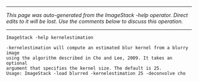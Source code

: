 
---

_This page was auto-generated from the ImageStack -help operator. Direct edits to it will be lost. Use the comments below to discuss this operation._

---

```
ImageStack -help kernelestimation

-kernelestimation will compute an estimated blur kernel from a blurry image
using the algorithm described in Cho and Lee, 2009. It takes an optional
argument that specifies the kernel size. The default is 25.
Usage: ImageStack -load blurred -kernelestimation 25 -deconvolve cho
```